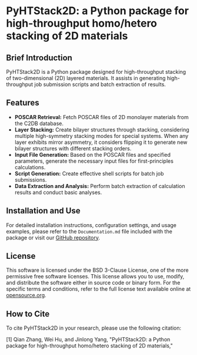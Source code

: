 # PyHTStack2D: a Python package for high-throughput homo/hetero stacking of 2D materials

## Brief Introduction
PyHTStack2D is a Python package designed for high-throughput stacking of two-dimensional (2D) layered materials. It assists in generating high-throughput job submission scripts and batch extraction of results.

## Features
- **POSCAR Retrieval:** Fetch POSCAR files of 2D monolayer materials from the C2DB database.
- **Layer Stacking:** Create bilayer structures through stacking, considering multiple high-symmetry stacking modes for special systems. When any layer exhibits mirror asymmetry, it considers flipping it to generate new bilayer structures with different stacking orders.
- **Input File Generation:** Based on the POSCAR files and specified parameters, generate the necessary input files for first-principles calculations.
- **Script Generation:** Create effective shell scripts for batch job submissions.
- **Data Extraction and Analysis:** Perform batch extraction of calculation results and conduct basic analyses.

## Installation and Use
For detailed installation instructions, configuration settings, and usage examples, please refer to the `Documentation.md` file included with the package or visit our [GitHub repository](https://github.com/QianZhang21/PyHTStack2D).

## License

This software is licensed under the BSD 3-Clause License, one of the more permissive free software licenses. This license allows you to use, modify, and distribute the software either in source code or binary form. For the specific terms and conditions, refer to the full license text available online at [opensource.org](https://opensource.org/licenses/BSD-3-Clause).

## How to Cite
To cite PyHTStack2D in your research, please use the following citation:

[1] Qian Zhang, Wei Hu, and Jinlong Yang, "PyHTStack2D: a Python package for high-throughput homo/hetero stacking of 2D materials," 

